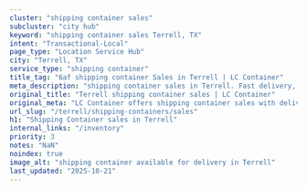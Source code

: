 ```yaml
---
cluster: "shipping container sales"
subcluster: "city hub"
keyword: "shipping container sales Terrell, TX"
intent: "Transactional-Local"
page_type: "Location Service Hub"
city: "Terrell, TX"
service_type: "shipping container"
title_tag: "6af shipping container Sales in Terrell | LC Container"
meta_description: "shipping container sales in Terrell. Fast delivery, competitive pricing. Serving shipping containers area. Quote ID: CZZ. Call (214) 524-4168 for your free quote today."
original_title: "Terrell shipping container sales | LC Container"
original_meta: "LC Container offers shipping container sales with delivery in Terrell, TX. Local. Fast quotes. Since 2003."
url_slug: "/terrell/shipping-containers/sales"
h1: "Shipping Container sales in Terrell"
internal_links: "/inventory"
priority: 3
notes: "NaN"
noindex: true
image_alt: "shipping container available for delivery in Terrell"
last_updated: "2025-10-21"
---
```


<!-- TODO: Add unique city/inventory copy, images, and internal links here. -->
